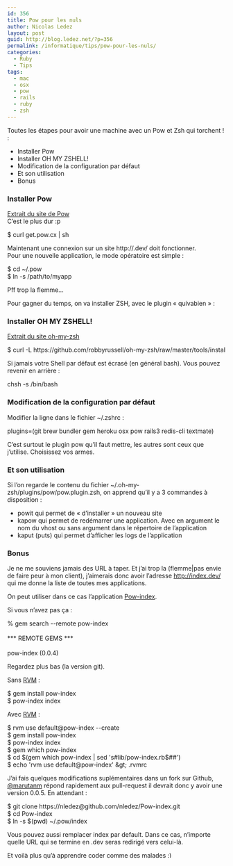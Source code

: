 ```yaml
---
id: 356
title: Pow pour les nuls
author: Nicolas Ledez
layout: post
guid: http://blog.ledez.net/?p=356
permalink: /informatique/tips/pow-pour-les-nuls/
categories:
  - Ruby
  - Tips
tags:
  - mac
  - osx
  - pow
  - rails
  - ruby
  - zsh
---
```

Toutes les étapes pour avoir une machine avec un Pow et Zsh qui torchent ! :

  * Installer Pow
  * Installer OH MY ZSHELL!
  * Modification de la configuration par défaut
  * Et son utilisation
  * Bonus

<!--more-->

### Installer Pow

[Extrait du site de Pow][1]  
C&rsquo;est le plus dur :p

<div class="codecolorer-container bash default" style="overflow:auto;white-space:nowrap;">
  <div class="bash codecolorer">
    <span class="co4">$ </span>curl get.pow.cx <span class="sy0">|</span> <span class="kw2">sh</span>
  </div>
</div>

Maintenant une connexion sur un site http://<app>.dev/ doit fonctionner.  
Pour une nouvelle application, le mode opératoire est simple :

<div class="codecolorer-container bash default" style="overflow:auto;white-space:nowrap;">
  <div class="bash codecolorer">
    $ <span class="kw3">cd</span> ~<span class="sy0">/</span>.pow<br /> $ <span class="kw2">ln</span> <span class="re5">-s</span> <span class="sy0">/</span>path<span class="sy0">/</span>to<span class="sy0">/</span>myapp
  </div>
</div>

Pff trop la flemme&#8230;

Pour gagner du temps, on va installer ZSH, avec le plugin &laquo;&nbsp;quivabien&nbsp;&raquo; :

### Installer OH MY ZSHELL!

[Extrait du site oh-my-zsh][2]

<div class="codecolorer-container bash default" style="overflow:auto;white-space:nowrap;">
  <div class="bash codecolorer">
    <span class="co4">$ </span>curl <span class="re5">-L</span> https:<span class="sy0">//</span>github.com<span class="sy0">/</span>robbyrussell<span class="sy0">/</span>oh-my-zsh<span class="sy0">/</span>raw<span class="sy0">/</span>master<span class="sy0">/</span>tools<span class="sy0">/</span>install.sh <span class="sy0">|</span> <span class="kw2">sh</span>
  </div>
</div>

Si jamais votre Shell par défaut est écrasé (en général bash). Vous pouvez revenir en arrière :

<div class="codecolorer-container bash default" style="overflow:auto;white-space:nowrap;">
  <div class="bash codecolorer">
    <span class="kw2">chsh</span> <span class="re5">-s</span> <span class="sy0">/</span>bin<span class="sy0">/</span><span class="kw2">bash</span>
  </div>
</div>

### Modification de la configuration par défaut

Modifier la ligne dans le fichier ~/.zshrc :

<div class="codecolorer-container bash default" style="overflow:auto;white-space:nowrap;">
  <div class="bash codecolorer">
    <span class="re2">plugins</span>=<span class="br0">&#40;</span><span class="kw2">git</span> brew bundler gem heroku osx pow rails3 redis-cli textmate<span class="br0">&#41;</span>
  </div>
</div>

C&rsquo;est surtout le plugin pow qu&rsquo;il faut mettre, les autres sont ceux que j&rsquo;utilise. Choisissez vos armes.

### Et son utilisation

Si l&rsquo;on regarde le contenu du fichier ~/.oh-my-zsh/plugins/pow/pow.plugin.zsh, on apprend qu&rsquo;il y a 3 commandes à disposition :

  * powit qui permet de &laquo;&nbsp;d&rsquo;installer&nbsp;&raquo; un nouveau site
  * kapow qui permet de redémarrer une application. Avec en argument le nom du vhost ou sans argument dans le répertoire de l&rsquo;application
  * kaput (puts) qui permet d&rsquo;afficher les logs de l&rsquo;application

### Bonus

Je ne me souviens jamais des URL à taper. Et j&rsquo;ai trop la (flemme|pas envie de faire peur à mon client), j&rsquo;aimerais donc avoir l&rsquo;adresse http://index.dev/ qui me donne la liste de toutes mes applications.

On peut utiliser dans ce cas l&rsquo;application [Pow-index][3].

Si vous n&rsquo;avez pas ça :

<div class="codecolorer-container bash default" style="overflow:auto;white-space:nowrap;">
  <div class="bash codecolorer">
    <span class="sy0">%</span> gem search <span class="re5">--remote</span> pow-index &nbsp; &nbsp; &nbsp; &nbsp; &nbsp; &nbsp; &nbsp; &nbsp; &nbsp; &nbsp; &nbsp; &nbsp; &nbsp; &nbsp; &nbsp; &nbsp; &nbsp; &nbsp; &nbsp; &nbsp; &nbsp; &nbsp; &nbsp; &nbsp; &nbsp; &nbsp; &nbsp; &nbsp; &nbsp; &nbsp; &nbsp; &nbsp; &nbsp; &nbsp; &nbsp; &nbsp; &nbsp; &nbsp; &nbsp; &nbsp; &nbsp; &nbsp; &nbsp; &nbsp;<span class="sy0">!</span><span class="nu0">6441</span><br /> <br /> <span class="sy0">***</span> REMOTE GEMS <span class="sy0">***</span><br /> <br /> pow-index <span class="br0">&#40;</span>0.0.4<span class="br0">&#41;</span>
  </div>
</div>

Regardez plus bas (la version git).

Sans [RVM][4] :

<div class="codecolorer-container bash default" style="overflow:auto;white-space:nowrap;">
  <div class="bash codecolorer">
    $ gem <span class="kw2">install</span> pow-index<br /> $ pow-index index
  </div>
</div>

Avec [RVM][4] :

<div class="codecolorer-container bash default" style="overflow:auto;white-space:nowrap;">
  <div class="bash codecolorer">
    $ rvm use default<span class="sy0">@</span>pow-index <span class="re5">--create</span><br /> $ gem <span class="kw2">install</span> pow-index<br /> $ pow-index index<br /> $ gem <span class="kw2">which</span> pow-index<br /> $ <span class="kw3">cd</span> $<span class="br0">&#40;</span>gem <span class="kw2">which</span> pow-index <span class="sy0">|</span> <span class="kw2">sed</span> <span class="st_h">'s#lib/pow-index.rb$##'</span><span class="br0">&#41;</span><br /> $ <span class="kw3">echo</span> <span class="st_h">'rvm use default@pow-index'</span> <span class="sy0">&</span>gt; .rvmrc
  </div>
</div>

J&rsquo;ai fais quelques modifications suplémentaires dans un fork sur Github, [@marutanm][5] répond rapidement aux pull-request il devrait donc y avoir une version 0.0.5. En attendant :

<div class="codecolorer-container bash default" style="overflow:auto;white-space:nowrap;">
  <div class="bash codecolorer">
    $ <span class="kw2">git clone</span> https:<span class="sy0">//</span>nledez<span class="sy0">@</span>github.com<span class="sy0">/</span>nledez<span class="sy0">/</span>Pow-index.git<br /> $ <span class="kw3">cd</span> Pow-index<br /> $ <span class="kw2">ln</span> <span class="re5">-s</span> $<span class="br0">&#40;</span><span class="kw3">pwd</span><span class="br0">&#41;</span> ~<span class="sy0">/</span>.pow<span class="sy0">/</span>index
  </div>
</div>

Vous pouvez aussi remplacer index par default. Dans ce cas, n&rsquo;importe quelle URL qui se termine en .dev seras redirigé vers celui-là.

Et voilà plus qu&rsquo;à apprendre coder comme des malades <img src="https://blog.ledez.net/wp-includes/images/smilies/simple-smile.png" alt=":)" class="wp-smiley" style="height: 1em; max-height: 1em;" />

 [1]: http://pow.cx/ "Site de Pow"
 [2]: https://github.com/robbyrussell/oh-my-zsh "Site de oh-my-zsh"
 [3]: https://github.com/marutanm/Pow-index "Site de Pow-index"
 [4]: https://rvm.beginrescueend.com/ "Site de RVM"
 [5]: https://twitter.com/#!/marutanm "@marutanm"